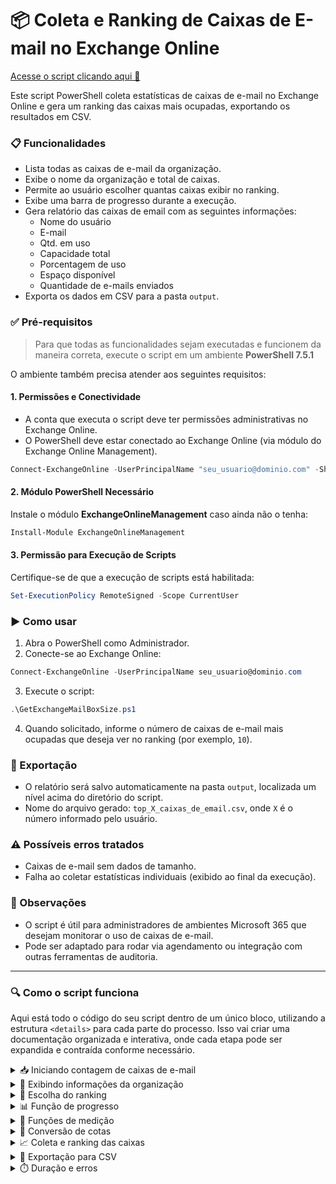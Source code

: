 # 📦 Coleta e Ranking de Caixas de E-mail no Exchange Online

[Acesse o script clicando aqui 📍](https://github.com/natanzeraa/scripts-and-automation/blob/main/PowerShell%20Scripts/MicrosoftEntraID/GetExchangeMailBoxSize.ps1)

Este script PowerShell coleta estatísticas de caixas de e-mail no Exchange Online e gera um ranking das caixas mais ocupadas, exportando os resultados em CSV.

### 📋 Funcionalidades

* Lista todas as caixas de e-mail da organização.
* Exibe o nome da organização e total de caixas.
* Permite ao usuário escolher quantas caixas exibir no ranking.
* Exibe uma barra de progresso durante a execução.
* Gera relatório das caixas de email com as seguintes informações:
  * Nome do usuário
  * E-mail
  * Qtd. em uso
  * Capacidade total
  * Porcentagem de uso
  * Espaço disponível
  * Quantidade de e-mails enviados
* Exporta os dados em CSV para a pasta `output`.

### ✅ Pré-requisitos

> Para que todas as funcionalidades sejam executadas e funcionem da maneira correta, execute o script em um ambiente **PowerShell 7.5.1**

O ambiente também precisa atender aos seguintes requisitos:

#### 1. **Permissões e Conectividade**

* A conta que executa o script deve ter permissões administrativas no Exchange Online.
* O PowerShell deve estar conectado ao Exchange Online (via módulo do Exchange Online Management).

```powershell
Connect-ExchangeOnline -UserPrincipalName "seu_usuario@dominio.com" -ShowBanner:$false
```

#### 2. **Módulo PowerShell Necessário**

Instale o módulo **ExchangeOnlineManagement** caso ainda não o tenha:

```powershell
Install-Module ExchangeOnlineManagement
```

#### 3. **Permissão para Execução de Scripts**

Certifique-se de que a execução de scripts está habilitada:

```powershell
Set-ExecutionPolicy RemoteSigned -Scope CurrentUser
```

### ▶️ Como usar

1. Abra o PowerShell como Administrador.
2. Conecte-se ao Exchange Online:

```powershell
Connect-ExchangeOnline -UserPrincipalName seu_usuario@dominio.com
```

3. Execute o script:

```powershell
.\GetExchangeMailBoxSize.ps1
```

4. Quando solicitado, informe o número de caixas de e-mail mais ocupadas que deseja ver no ranking (por exemplo, `10`).

### 📁 Exportação

* O relatório será salvo automaticamente na pasta `output`, localizada um nível acima do diretório do script.
* Nome do arquivo gerado: `top_X_caixas_de_email.csv`, onde `X` é o número informado pelo usuário.

### ⚠️ Possíveis erros tratados

* Caixas de e-mail sem dados de tamanho.
* Falha ao coletar estatísticas individuais (exibido ao final da execução).

### 📌 Observações

* O script é útil para administradores de ambientes Microsoft 365 que desejam monitorar o uso de caixas de e-mail.
* Pode ser adaptado para rodar via agendamento ou integração com outras ferramentas de auditoria.

---

### 🔍 Como o script funciona
Aqui está todo o código do seu script dentro de um único bloco, utilizando a estrutura `<details>` para cada parte do processo. Isso vai criar uma documentação organizada e interativa, onde cada etapa pode ser expandida e contraída conforme necessário.

<details>
  <summary>📥 Iniciando contagem de caixas de e-mail</summary>

  Aqui (1° linha) buscamos todas as caixas disponíveis da organização (que não são compartilhadas e são do tipo "Member", todos os convidados (Guests) ficam de fora). Depois (2° linha) somamos todas as caixas disponíveis para usar durante a execução do script.

  ```powershell
  $mailboxes = Get-Mailbox -ResultSize Unlimited
  $mailboxesCount = $mailboxes.Count
```
</details>

<details>
  <summary>🏢 Exibindo informações da organização</summary>

Exibe o nome da organização e a quantidade de caixas coletadas.

```powershell
$orgName = (Get-OrganizationConfig).DisplayName
Write-Host "`nOrganização: $orgName"
Write-Host "`nTotal de caixas de e-mail: $mailboxesCount"
```
</details>

<details>
  <summary>🔢 Escolha do ranking</summary>

Permite ao usuário informar quantas caixas ele quer ver no ranking.

```powershell
[int]$topRankingCount = Read-Host "`nQuantas caixas de e-mail mais ocupadas você deseja visualizar no ranking"
```

</details>

<details>
  <summary>📊 Função de progresso</summary>

Exibe a barra de progresso durante a coleta das caixas de e-mail.

```powershell
function Show-Progress($current, $total) {
    Write-Progress -Activity "Coletando caixas de e-mail" `
        -Status "$current de $total processado(s) ($([math]::Round(($current / $total) * 100))%)" `
        -PercentComplete (($current / $total) * 100)
}
```

</details>

<details>
  <summary>📏 Funções de medição</summary>

Calcula o total de uso, o ranking das caixas mais ocupadas e a média do uso por caixa.

```powershell
function Measure-AllMailboxesSize { ... }
function Measure-RankedMailboxesSize { ... }
function Measure-MailboxesSizeMean { ... }
```

</details>

<details>
  <summary>🔄 Conversão de cotas</summary>

Converte o valor de `ProhibitSendQuota` (o tamanho máximo da caixa) para bytes para realizar os cálculos corretamente.

```powershell
function Convert-StringToBytes { ... }
```

</details>

<details>
  <summary>📈 Coleta e ranking das caixas</summary>

Coleta as estatísticas das caixas com `Get-MailboxStatistics` e gera o ranking das mais ocupadas.

```powershell
function Get-MailboxUsageReport { ... }
```

</details>

<details>
  <summary>📁 Exportação para CSV</summary>

Cria a pasta `output` e exporta o ranking das caixas mais ocupadas em um arquivo CSV.

```powershell
$csvDir = Join-Path $PSScriptRoot "..\output"
$csvPath = Join-Path $csvDir "top_${topRankingCount}_caixas_de_email.csv"
Export-Csv -Path $csvPath ...
```

</details>

<details>
  <summary>⏱️ Duração e erros</summary>

Exibe o tempo de execução do script e erros encontrados, se houver.

```powershell
$duration = (Get-Date) - $startTime
Write-Host "`nDuração: ..."
if ($errors.Count -gt 0) { ... }
```
</details>
